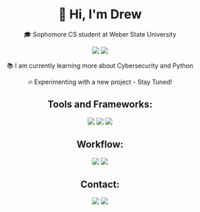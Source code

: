<h1 align="center">
  👋 Hi, I'm Drew
</h1>
<p align="center">🎓 Sophomore CS student at Weber State University</p>
<div align="center">

</div>
<div align="center">
  <img src="https://github-readme-stats.vercel.app/api/top-langs/?username=DrewRoss5&layout=donut&theme=dark">
  <img src="https://github-readme-activity-graph.vercel.app/graph?username=DrewRoss5&theme=high-contrast">  
</div>
<div align="center">
  <p>📚 I am currently learning more about Cybersecurity and Python</p>
  <p>🔥 Experimenting with a new project - Stay Tuned!</p>
</div>
<h2 align="center">Tools and Frameworks:</h2>
<div align="center">
  <img src="https://img.shields.io/badge/CMake-064F8C?style=for-the-badge&logo=cmake&logoColor=white">
  <img src="https://img.shields.io/badge/pypi-3775A9?style=for-the-badge&logo=pypi&logoColor=white">
  <img src="https://img.shields.io/badge/git-%23F05033.svg?style=for-the-badge&logo=git&logoColor=white">
</div>
<h2 align="center">Workflow: </h2>
<div align="center"> 
  <img src="https://img.shields.io/badge/Visual%20Studio%20Code-0078d7.svg?style=for-the-badge&logo=visual-studio-code&logoColor=white">
  <img src="https://img.shields.io/badge/openSUSE-%2364B345?style=for-the-badge&logo=openSUSE&logoColor=white">
</div>
<h2 align="center">Contact:</h2>
<div align="center">
  <div>
    <a href="mailto: drew.ottesen@protonmail.com"> <img src="https://img.shields.io/badge/proton%20mail-6D4AFF?style=for-the-badge&logo=protonmail&logoColor=white"></a>
    <a href="https://discordapp.com/users/400019164003041284"> <img src="https://img.shields.io/badge/Discord-%235865F2.svg?style=for-the-badge&logo=discord&logoColor=white"></a>
  </div>
</div>
